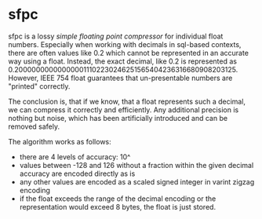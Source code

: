 # sfpc
sfpc is a lossy *simple floating point compressor* for individual float numbers.
Especially when working with decimals in sql-based contexts, there are often
values like 0.2 which cannot be represented in an accurate way using a float. Instead,
the exact decimal, like 0.2 is represented as 0.200000000000000011102230246251565404236316680908203125. 
However, IEEE 754 float guarantees that un-presentable numbers are "printed" correctly.

The conclusion is, that if we know, that a float represents such a decimal, we can compress it correctly and 
efficiently. Any additional precision is nothing but noise, which has been artificially 
introduced and can be removed safely.

The algorithm works as follows:
* there are 4 levels of accuracy: 10^
* values between -128 and 126 without a fraction within the given decimal accuracy are encoded directly as is
* any other values are encoded as a scaled signed integer in varint zigzag encoding
* if the float exceeds the range of the decimal encoding or the representation would exceed 8 bytes, the
float is just stored. 
